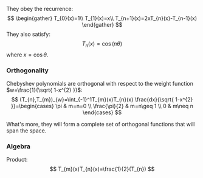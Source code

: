 They obey the recurrence:
$$
\begin{gather}
T_{0}(x)=1\\
T_{1}(x)=x\\
T_{n+1}(x)=2xT_{n}(x)-T_{n-1}(x)
\end{gather}
$$
They also satisfy:
$$
T_{n}(x)=\cos(n\theta)
$$
where $x=\cos \theta$.

### Orthogonality
Chebyshev polynomials are orthogonal with respect to the weight function $w=\frac{1}{\sqrt{ 1-x^{2} }}$:
$$
(T_{n},T_{m})_{w}=\int_{-1}^1T_{m}(x)T_{n}(x) \frac{dx}{\sqrt{ 1-x^{2} }}=\begin{cases} 
\pi & m=n=0 \\
\frac{\pi}{2} & m=n\geq 1 \\
0 & m\neq n
\end{cases}
$$

What's more, they will form a complete set of orthogonal functions that will span the space. 

### Algebra
Product:
$$
T_{m}(x)T_{n}(x)=\frac{1}{2}(T_{n})
$$